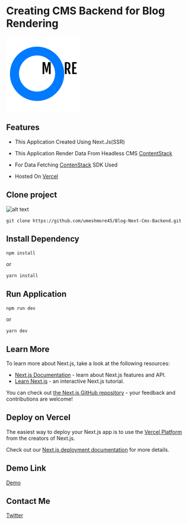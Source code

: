 # Creating CMS Backend for Blog Rendering

![alt text](https://raw.githubusercontent.com/umeshmore45/Timer-Application/master/img/logo.png)

## Features

- This Application Created Using  Next.Js(SSR)

- This Application Render Data From Headless CMS  [ContentStack](https://www.contentstack.com/)

- For Data Fetching [ContenStack](https://www.contentstack.com/docs/developers/javascript-browser/api-reference/) SDK Used 

- Hosted On [Vercel](https://vercel.com/)



## Clone project

![alt text](https://media.giphy.com/media/11BbGyhVmk4iLS/giphy.gif)



```
git clone https://github.com/umeshmore45/Blog-Next-Cms-Backend.git
```
## Install Dependency

```
npm install
```
or 
```
yarn install
```

## Run Application

```
npm run dev
```
or
```
yarn dev
```

## Learn More

To learn more about Next.js, take a look at the following resources:

- [Next.js Documentation](https://nextjs.org/docs) - learn about Next.js features and API.
- [Learn Next.js](https://nextjs.org/learn) - an interactive Next.js tutorial.

You can check out [the Next.js GitHub repository](https://github.com/vercel/next.js/) - your feedback and contributions are welcome!

## Deploy on Vercel

The easiest way to deploy your Next.js app is to use the [Vercel Platform](https://vercel.com/import?utm_medium=default-template&filter=next.js&utm_source=create-next-app&utm_campaign=create-next-app-readme) from the creators of Next.js.

Check out our [Next.js deployment documentation](https://nextjs.org/docs/deployment) for more details.

## Demo Link

 [Demo](https://blog-next-cms-backend.umeshmore45.vercel.app/)


## Contact Me
[Twitter](https://twitter.com/Iamdvirus45)

